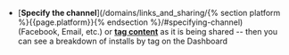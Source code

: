 * [**Specify the channel**](/domains/links_and_sharing/{% section platform %}{{page.platform}}{% endsection %}/#specifying-channel) (Facebook, Email, etc.) or [**tag content**](/domains/links_and_sharing/{{page.platform}}/#adding-tags) as it is being shared -- then you can see a breakdown of installs by tag on the Dashboard
